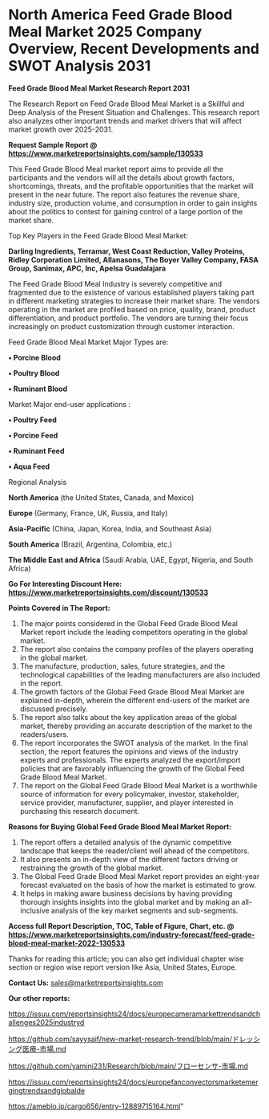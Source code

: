 # North America Feed Grade Blood Meal Market 2025 Company Overview, Recent Developments and SWOT Analysis 2031

<strong>Feed Grade Blood Meal Market Research Report 2031</strong>

The Research Report on Feed Grade Blood Meal Market is a Skillful and Deep Analysis of the Present Situation and Challenges. This research report also analyzes other important trends and market drivers that will affect market growth over 2025-2031.

<strong>Request Sample Report @ <a href=https://www.marketreportsinsights.com/sample/130533>https://www.marketreportsinsights.com/sample/130533</a></strong>

This Feed Grade Blood Meal market report aims to provide all the participants and the vendors will all the details about growth factors, shortcomings, threats, and the profitable opportunities that the market will present in the near future. The report also features the revenue share, industry size, production volume, and consumption in order to gain insights about the politics to contest for gaining control of a large portion of the market share.

Top Key Players in the Feed Grade Blood Meal Market:

<strong>Darling Ingredients, Terramar, West Coast Reduction, Valley Proteins, Ridley Corporation Limited, Allanasons, The Boyer Valley Company, FASA Group, Sanimax, APC, Inc, Apelsa Guadalajara</strong>

The Feed Grade Blood Meal Industry is severely competitive and fragmented due to the existence of various established players taking part in different marketing strategies to increase their market share. The vendors operating in the market are profiled based on price, quality, brand, product differentiation, and product portfolio. The vendors are turning their focus increasingly on product customization through customer interaction.

Feed Grade Blood Meal Market Major Types are:

<strong>• Porcine Blood

• Poultry Blood

• Ruminant Blood</strong>

Market Major end-user applications :

<strong>• Poultry Feed

• Porcine Feed

• Ruminant Feed

• Aqua Feed</strong>

Regional Analysis

</u><strong><b>North America</b></strong> (the United States, Canada, and Mexico)

<strong><b>Europe </b></strong>(Germany, France, UK, Russia, and Italy)

<strong><b>Asia-Pacific</b></strong> (China, Japan, Korea, India, and Southeast Asia)

<strong><b>South America</b></strong> (Brazil, Argentina, Colombia, etc.)

<strong><b>The Middle East and Africa</b></strong> (Saudi Arabia, UAE, Egypt, Nigeria, and South Africa)

<strong>Go For Interesting Discount Here: <a href=https://www.marketreportsinsights.com/discount/130533>https://www.marketreportsinsights.com/discount/130533</a></strong>

<strong>Points Covered in The Report:</strong>
<ol>
  <li>The major points considered in the Global Feed Grade Blood Meal Market report include the leading competitors operating in the global market.</li>
  <li>The report also contains the company profiles of the players operating in the global market.</li>
  <li>The manufacture, production, sales, future strategies, and the technological capabilities of the leading manufacturers are also included in the report.</li>
  <li>The growth factors of the Global Feed Grade Blood Meal Market are explained in-depth, wherein the different end-users of the market are discussed precisely.</li>
  <li>The report also talks about the key application areas of the global market, thereby providing an accurate description of the market to the readers/users.</li>
  <li>The report incorporates the SWOT analysis of the market. In the final section, the report features the opinions and views of the industry experts and professionals. The experts analyzed the export/import policies that are favorably influencing the growth of the Global Feed Grade Blood Meal Market.</li>
  <li>The report on the Global Feed Grade Blood Meal Market is a worthwhile source of information for every policymaker, investor, stakeholder, service provider, manufacturer, supplier, and player interested in purchasing this research document.</li>
</ol>
<strong>Reasons for Buying Global Feed Grade Blood Meal Market Report:</strong>

<ol>
  <li>The report offers a detailed analysis of the dynamic competitive landscape that keeps the reader/client well ahead of the competitors.</li>
  <li>It also presents an in-depth view of the different factors driving or restraining the growth of the global market.</li>
  <li>The Global Feed Grade Blood Meal Market report provides an eight-year forecast evaluated on the basis of how the market is estimated to grow.</li>
  <li>It helps in making aware business decisions by having providing thorough insights insights into the global market and by making an all-inclusive analysis of the key market segments and sub-segments.</li>
</ol>
<strong>Access full Report Description, TOC, Table of Figure, Chart, etc. @ <a href=https://www.marketreportsinsights.com/industry-forecast/feed-grade-blood-meal-market-2022-130533>https://www.marketreportsinsights.com/industry-forecast/feed-grade-blood-meal-market-2022-130533</a></strong>


Thanks for reading this article; you can also get individual chapter wise section or region wise report version like Asia, United States, Europe.

<strong>Contact Us:</strong>
sales@marketreportsinsights.com

<strong>Our other reports:</strong>

<a href=https://issuu.com/reportsinsights24/docs/europecameramarkettrendsandchallenges2025industryd>https://issuu.com/reportsinsights24/docs/europecameramarkettrendsandchallenges2025industryd</a>

<a href=https://github.com/sayysaif/new-market-research-trend/blob/main/ドレッシング医療-市場.md>https://github.com/sayysaif/new-market-research-trend/blob/main/ドレッシング医療-市場.md</a>

<a href=https://github.com/yamini231/Research/blob/main/フローセンサ-市場.md>https://github.com/yamini231/Research/blob/main/フローセンサ-市場.md</a>

<a href=https://issuu.com/reportsinsights24/docs/europefanconvectorsmarketemergingtrendsandglobalde>https://issuu.com/reportsinsights24/docs/europefanconvectorsmarketemergingtrendsandglobalde</a>

<a href=https://ameblo.jp/cargo656/entry-12889715164.html>https://ameblo.jp/cargo656/entry-12889715164.html</a>"
